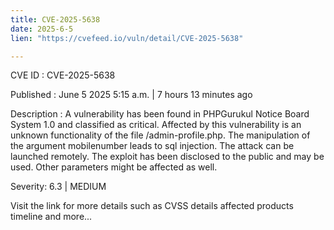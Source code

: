 ```yaml
---
title: CVE-2025-5638
date: 2025-6-5
lien: "https://cvefeed.io/vuln/detail/CVE-2025-5638"

---
```


CVE ID : CVE-2025-5638

Published :  June 5
2025
5:15 a.m. | 7 hours
13 minutes ago

Description : A vulnerability has been found in PHPGurukul Notice Board System 1.0 and classified as critical. Affected by this vulnerability is an unknown functionality of the file /admin-profile.php. The manipulation of the argument mobilenumber leads to sql injection. The attack can be launched remotely. The exploit has been disclosed to the public and may be used. Other parameters might be affected as well.

Severity: 6.3 | MEDIUM

Visit the link for more details
such as CVSS details
affected products
timeline
and more...
